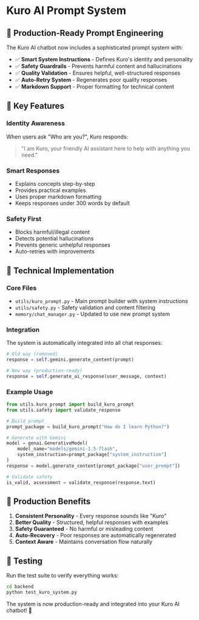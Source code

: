 # Kuro AI Prompt System

## 🧠 Production-Ready Prompt Engineering

The Kuro AI chatbot now includes a sophisticated prompt system with:

- ✅ **Smart System Instructions** - Defines Kuro's identity and personality
- ✅ **Safety Guardrails** - Prevents harmful content and hallucinations  
- ✅ **Quality Validation** - Ensures helpful, well-structured responses
- ✅ **Auto-Retry System** - Regenerates poor quality responses
- ✅ **Markdown Support** - Proper formatting for technical content

## 🎯 Key Features

### Identity Awareness
When users ask "Who are you?", Kuro responds:
> "I am Kuro, your friendly AI assistant here to help with anything you need."

### Smart Responses
- Explains concepts step-by-step
- Provides practical examples
- Uses proper markdown formatting
- Keeps responses under 300 words by default

### Safety First
- Blocks harmful/illegal content
- Detects potential hallucinations
- Prevents generic unhelpful responses
- Auto-retries with improvements

## 🔧 Technical Implementation

### Core Files
- `utils/kuro_prompt.py` - Main prompt builder with system instructions
- `utils/safety.py` - Safety validation and content filtering
- `memory/chat_manager.py` - Updated to use new prompt system

### Integration
The system is automatically integrated into all chat responses:

```python
# Old way (removed)
response = self.gemini.generate_content(prompt)

# New way (production-ready)
response = self.generate_ai_response(user_message, context)
```

### Example Usage
```python
from utils.kuro_prompt import build_kuro_prompt
from utils.safety import validate_response

# Build prompt
prompt_package = build_kuro_prompt("How do I learn Python?")

# Generate with Gemini
model = genai.GenerativeModel(
    model_name="models/gemini-1.5-flash",
    system_instruction=prompt_package["system_instruction"]
)
response = model.generate_content(prompt_package["user_prompt"])

# Validate safety
is_valid, assessment = validate_response(response.text)
```

## 🚀 Production Benefits

1. **Consistent Personality** - Every response sounds like "Kuro"
2. **Better Quality** - Structured, helpful responses with examples
3. **Safety Guaranteed** - No harmful or misleading content
4. **Auto-Recovery** - Poor responses are automatically regenerated
5. **Context Aware** - Maintains conversation flow naturally

## 🧪 Testing

Run the test suite to verify everything works:

```bash
cd backend
python test_kuro_system.py
```

The system is now production-ready and integrated into your Kuro AI chatbot! 🎉
